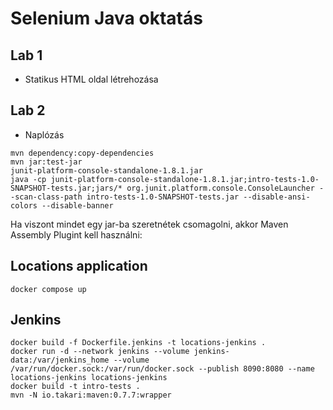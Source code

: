 # Selenium Java oktatás

## Lab 1

* Statikus HTML oldal létrehozása

## Lab 2

* Naplózás

```shell
mvn dependency:copy-dependencies
mvn jar:test-jar
junit-platform-console-standalone-1.8.1.jar
java -cp junit-platform-console-standalone-1.8.1.jar;intro-tests-1.0-SNAPSHOT-tests.jar;jars/* org.junit.platform.console.ConsoleLauncher --scan-class-path intro-tests-1.0-SNAPSHOT-tests.jar --disable-ansi-colors --disable-banner
```

Ha viszont mindet egy jar-ba szeretnétek csomagolni, akkor
Maven Assembly Plugint kell használni:

## Locations application

```shell
docker compose up
```


## Jenkins

```shell
docker build -f Dockerfile.jenkins -t locations-jenkins .
docker run -d --network jenkins --volume jenkins-data:/var/jenkins_home --volume /var/run/docker.sock:/var/run/docker.sock --publish 8090:8080 --name locations-jenkins locations-jenkins
docker build -t intro-tests .
mvn -N io.takari:maven:0.7.7:wrapper
```